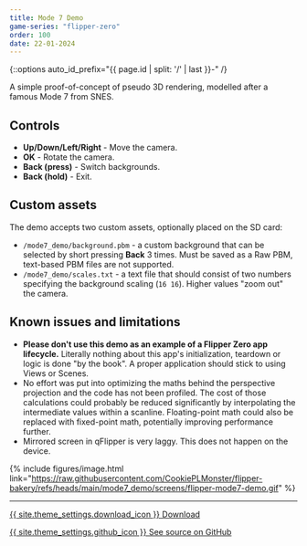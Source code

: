 ```yaml
---
title: Mode 7 Demo
game-series: "flipper-zero"
order: 100
date: 22-01-2024
---
```


{::options auto_id_prefix="{{ page.id | split: '/' | last }}-" /}

A simple proof-of-concept of pseudo 3D rendering, modelled after a famous Mode 7 from SNES.

## Controls
* **Up/Down/Left/Right** - Move the camera.
* **OK** - Rotate the camera.
* **Back (press)** - Switch backgrounds.
* **Back (hold)** - Exit.

## Custom assets
The demo accepts two custom assets, optionally placed on the SD card:
* `/mode7_demo/background.pbm` - a custom background that can be selected by short pressing **Back** 3 times. Must be saved as a Raw PBM, text-based PBM files are not supported.
* `/mode7_demo/scales.txt` - a text file that should consist of two numbers specifying the background scaling (`16 16`). Higher values "zoom out" the camera.

## Known issues and limitations
* **Please don't use this demo as an example of a Flipper Zero app lifecycle.** Literally nothing about this app's initialization, teardown or logic is done "by the book". A proper application should stick to using Views or Scenes.
* No effort was put into optimizing the maths behind the perspective projection and the code has not been profiled. The cost of those calculations could probably be reduced significantly by interpolating the intermediate values within a scanline.
  Floating-point math could also be replaced with fixed-point math, potentially improving performance further.
* Mirrored screen in qFlipper is very laggy. This does not happen on the device.

{% include figures/image.html link="https://raw.githubusercontent.com/CookiePLMonster/flipper-bakery/refs/heads/main/mode7_demo/screens/flipper-mode7-demo.gif" %}

***

<a href="https://github.com/CookiePLMonster/flipper-bakery/releases" class="button" target="_blank">{{ site.theme_settings.download_icon }} Download</a>

<a href="https://github.com/CookiePLMonster/flipper-bakery/tree/main/mode7_demo" class="button github" target="_blank">{{ site.theme_settings.github_icon }} See source on GitHub</a>
